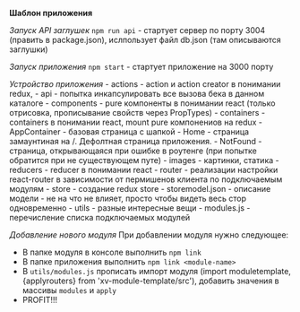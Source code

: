 **Шаблон приложения**

*Запуск API заглушек*
`npm run api` - стартует сервер по порту 3004 (править в package.json), ислпользует файл db.json (там описываются заглушки)

*Запуск приложения*
`npm start` - стартует приложение на 3000 порту

*Устройство приложения*
    - actions - action и action creator в понимании redux,
    - api - попытка инкапсулировать все вызова бека в данном каталоге
    - components - pure компоненты в понимании react (только отрисовка, прописывание свойств через PropTypes)
    - containers - containers в понимании react, mount pure компонениов на redux
        - AppContainer - базовая страница с шапкой 
        - Home - страница замаунтиная на /. Дефолтная страница приложения.
        - NotFound - страница, открывающаяся при ошибке в роутенге (при попытке обратится при не существующем путе)
    - images - картинки, статика
    - reducers - reducer в понимании react 
    - router - реализации настройки react-router в зависимости от пермишенов клиента по подключаемым модулям
    - store - создание redux store
        - storemodel.json - описание модели - не на что не влияет, просто чтобы видеть весь стор одновременно
    - utils - разные интересные вещи
        - modules.js - перечисление списка подключаемых модулей
    
*Добавление нового модуля*
При добавлении модуля нужно следующее:
* В папке модуля в консоле выполнить `npm link`
* В папке приложения выполнить `npm link <module-name>`
* В `utils/modules.js` прописать импорт модуля (import moduletemplate,{applyrouters} from 'xv-module-template/src'), добавить значения в массивы `modules` и `apply` 
* PROFIT!!!

